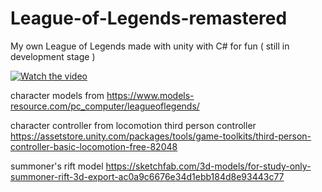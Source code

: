 # League-of-Legends-remastered

My own League of Legends made with unity with C# for fun ( still in development stage )



[![Watch the video](https://i.imgur.com/vKb2F1B.png)](https://youtu.be/vt5fpE0bzSY)




character models from 
  https://www.models-resource.com/pc_computer/leagueoflegends/

character controller from locomotion third person controller
  https://assetstore.unity.com/packages/tools/game-toolkits/third-person-controller-basic-locomotion-free-82048
 
summoner's rift model 
  https://sketchfab.com/3d-models/for-study-only-summoner-rift-3d-export-ac0a9c6676e34d1ebb184d8e93443c77





